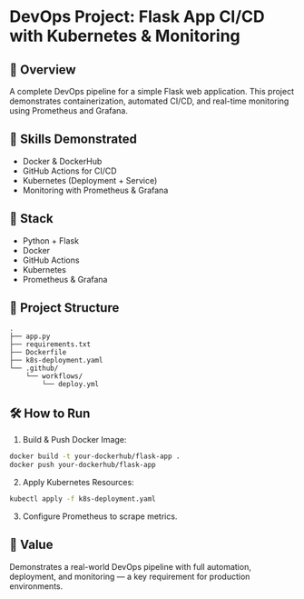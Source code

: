 # DevOps Project: Flask App CI/CD with Kubernetes & Monitoring

## 🚀 Overview
A complete DevOps pipeline for a simple Flask web application. This project demonstrates containerization, automated CI/CD, and real-time monitoring using Prometheus and Grafana.

## 🧠 Skills Demonstrated
- Docker & DockerHub
- GitHub Actions for CI/CD
- Kubernetes (Deployment + Service)
- Monitoring with Prometheus & Grafana

## 🧱 Stack
- Python + Flask
- Docker
- GitHub Actions
- Kubernetes
- Prometheus & Grafana

## 📁 Project Structure
```
.
├── app.py
├── requirements.txt
├── Dockerfile
├── k8s-deployment.yaml
└── .github/
    └── workflows/
        └── deploy.yml
```

## 🛠 How to Run
1. Build & Push Docker Image:
```bash
docker build -t your-dockerhub/flask-app .
docker push your-dockerhub/flask-app
```

2. Apply Kubernetes Resources:
```bash
kubectl apply -f k8s-deployment.yaml
```

3. Configure Prometheus to scrape metrics.

## 🎯 Value
Demonstrates a real-world DevOps pipeline with full automation, deployment, and monitoring — a key requirement for production environments.

